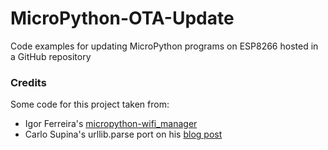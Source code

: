 # MicroPython-OTA-Update
Code examples for updating MicroPython programs on ESP8266 hosted in a GitHub repository

### Credits
Some code for this project taken from:
* Igor Ferreira's [micropython-wifi_manager](https://github.com/ferreira-igor/micropython-wifi_manager)
* Carlo Supina's urllib.parse port on his [blog post](https://micronote.tech/2020/06/Introduction-to-API-Calls-with-a-NodeMCU-and-MicroPython/)